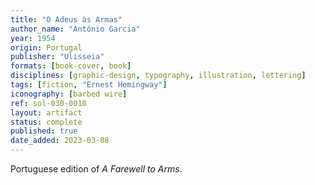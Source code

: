 ```yaml
---
title: "O Adeus às Armas"
author_name: "António Garcia"
year: 1954
origin: Portugal
publisher: "Ulisseia"
formats: [book-cover, book]
disciplines: [graphic-design, typography, illustration, lettering]
tags: [fiction, "Ernest Hemingway"]
iconography: [barbed wire]
ref: sol-030-0010
layout: artifact
status: complete
published: true
date_added: 2023-03-08
---
```


Portuguese edition of _A Farewell to Arms_.
